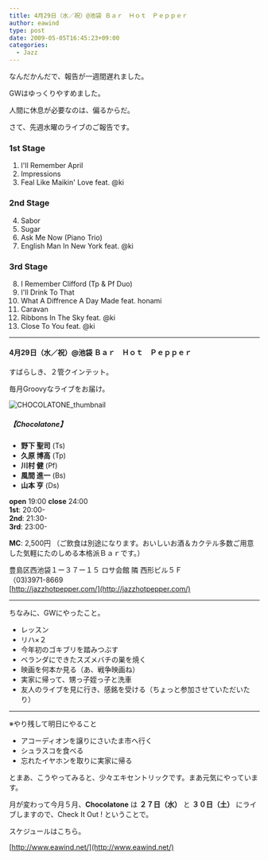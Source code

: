 ```yaml
---
title: 4月29日（水／祝）@池袋 Ｂａｒ　Ｈｏｔ　Ｐｅｐｐｅｒ
author: eawind
type: post
date: 2009-05-05T16:45:23+09:00
categories:
  - Jazz
---
```

なんだかんだで、報告が一週間遅れました。

GWはゆっくりやすめました。

人間に休息が必要なのは、偏るからだ。

さて、先週水曜のライブのご報告です。

### 1st Stage
1. I'll Remember April
2. Impressions
3. Feal Like Maikin' Love feat. @ki

### 2nd Stage
4. Sabor
5. Sugar
6. Ask Me Now (Piano Trio)
7. English Man In New York feat. @ki

### 3rd Stage
8. I Remember Clifford (Tp & Pf Duo)
9. I'll Drink To That
10. What A Diffrence A Day Made feat. honami
11. Caravan
12. Ribbons In The Sky feat. @ki
13. Close To You feat. @ki

---

#### 4月29日（水／祝）@池袋 **Ｂａｒ　Ｈｏｔ　Ｐｅｐｐｅｒ**

すばらしき、２管クインテット。

毎月Groovyなライブをお届け。

![CHOCOLATONE_thumbnail](http://www.eawind.net/img/2009/05/CHOCOLATONE_thumbnail-207x300.jpg)

##### 【Chocolatone】

- **野下 聖司** (Ts)
- **久原 博高** (Tp)
- **川村 健** (Pf)
- **風間 進一** (Bs)
- **山本 亨** (Ds)

**open** 19:00 **close** 24:00  
**1st**: 20:00-  
**2nd**: 21:30-  
**3rd**: 23:00-

**MC**: 2,500円 （ご飲食は別途になります。おいしいお酒＆カクテル多数ご用意した気軽にたのしめる本格派Ｂａｒです。）

豊島区西池袋１ー３７ー１５ ロサ会館 隣 西形ビル５Ｆ  
（03)3971-8669  
[http://jazzhotpepper.com/](http://jazzhotpepper.com/)

---

ちなみに、GWにやったこと。

- レッスン
- リハ×２
- 今年初のゴキブリを踏みつぶす
- ベランダにできたスズメバチの巣を焼く
- 映画を何本か見る（あ、戦争映画ね）
- 実家に帰って、甥っ子姪っ子と洗車
- 友人のライブを見に行き、感銘を受ける（ちょっと参加させていただいたり）

---

※やり残して明日にやること

- アコーディオンを譲りにさいたま市へ行く
- シュラスコを食べる
- 忘れたイヤホンを取りに実家に帰る

とまあ、こうやってみると、少々エキセントリックです。まあ元気にやっています。

月が変わって今月５月、**Chocolatone** は **２７日（水）** と **３０日（土）** にライブしますので、Check It Out ! ということで。

スケジュールはこちら。

[http://www.eawind.net/](http://www.eawind.net/)
